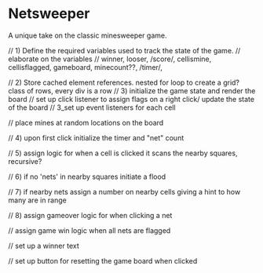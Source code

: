 # Netsweeper
A unique take on the classic minesweeper game.



// 1) Define the required variables used to track the state of the game. // elaborate on the variables
    // winner, looser, /score/, cellismine, cellisflagged, gameboard, minecount??, /timer/, 

// 2) Store cached element references.
nested for loop to create a grid? 
class of rows, every div is a row 
// 3) initialize the game state and render the board
// set up click listener to assign flags on a right click/ update the state of the board
// 3_set up event listeners for each cell 








//  place mines at random locations on the board 

// 4) upon first click initialize the timer and "net" count

// 5) assign logic for when a cell is clicked it scans the nearby squares, recursive? 

// 6) if no 'nets' in nearby squares initiate a flood 

// 7) if nearby nets assign a number on nearby cells giving a hint to how many are in range

// 8) assign gameover logic for when clicking a net 

// assign game win logic when all nets are flagged

// set up a winner text

// set up button for resetting the game board when clicked


